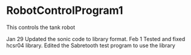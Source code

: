 # RobotControlProgram1
This controls the tank robot

Jan 29  Updated the sonic code to library format.
Feb 1   Tested and fixed hcsr04 library. Edited the Sabretooth test program to use the library
